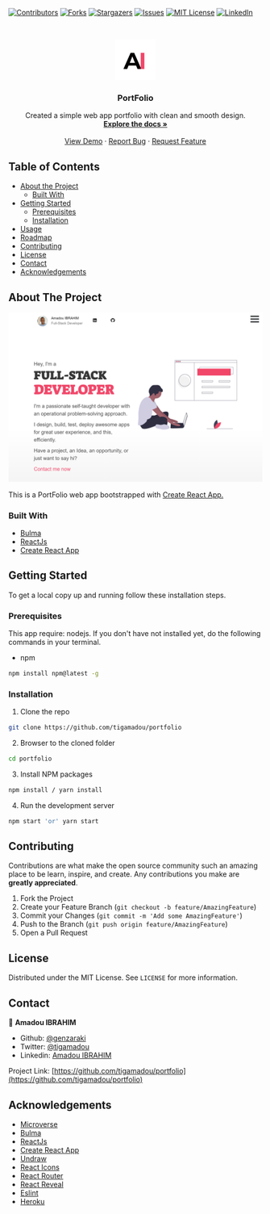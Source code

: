 <!--
*** Thanks for checking out this README Template. If you have a suggestion that would
*** make this better, please fork the repo and create a pull request or simply open
*** an issue with the tag "enhancement".
*** Thanks again! Now go create something AMAZING! :D
-->





<!-- PROJECT SHIELDS -->
<!--
*** I'm using markdown "reference style" links for readability.
*** Reference links are enclosed in brackets [ ] instead of parentheses ( ).
*** See the bottom of this document for the declaration of the reference variables
*** for contributors-url, forks-url, etc. This is an optional, concise syntax you may use.
*** https://www.markdownguide.org/basic-syntax/#reference-style-links
-->
[![Contributors][contributors-shield]][contributors-url]
[![Forks][forks-shield]][forks-url]
[![Stargazers][stars-shield]][stars-url]
[![Issues][issues-shield]][issues-url]
[![MIT License][license-shield]][license-url]
[![LinkedIn][linkedin-shield]][linkedin-url]



<!-- PROJECT LOGO -->
<br />
<p align="center">
  <a href="https://github.com/tigamadou/portfolio">
    <img src="public/logo.png" alt="Logo" width="80" height="80">
  </a>

  <h3 align="center">PortFolio</h3>

  <p align="center">
    Created a simple web app portfolio with clean and smooth design.
    <br />
    <a href="#about-the-project"><strong>Explore the docs »</strong></a>
    <br />
    <br />
    <a href="https://portfolio-amadou-ibrahim.herokuapp.com/" >View Demo</a>
    ·
    <a href="https://github.com/tigamadou/portfolio/issues">Report Bug</a>
    ·
    <a href="https://github.com/tigamadou/portfolio/issues">Request Feature</a>
  </p>
</p>



<!-- TABLE OF CONTENTS -->
## Table of Contents

* [About the Project](#about-the-project)
  * [Built With](#built-with)
* [Getting Started](#getting-started)
  * [Prerequisites](#prerequisites)
  * [Installation](#installation)
* [Usage](#usage)
* [Roadmap](#roadmap)
* [Contributing](#contributing)
* [License](#license)
* [Contact](#contact)
* [Acknowledgements](#acknowledgements)



<!-- ABOUT THE PROJECT -->
## About The Project

![screenshot](./src/images/react.png)

This is a PortFolio web app bootstrapped with [Create React App.](https://github.com/facebook/create-react-app)

### Built With
* [Bulma](https://getbootstrap.com)
* [ReactJs](https://github.com/facebook/react/)
* [Create React App](https://github.com/facebook/create-react-app)



<!-- GETTING STARTED -->
## Getting Started

To get a local copy up and running follow these installation steps.



### Prerequisites
This app require: nodejs. If you don't have not installed yet, do the following commands in your terminal.
* npm
```sh
npm install npm@latest -g
```

### Installation

1. Clone the repo

```sh
git clone https://github.com/tigamadou/portfolio
```

2. Browser to the cloned folder
```sh
cd portfolio
```

3. Install NPM packages
```sh
npm install / yarn install
```
4. Run the development server 
```sh
npm start 'or' yarn start
```




<!-- CONTRIBUTING -->
## Contributing

Contributions are what make the open source community such an amazing place to be learn, inspire, and create. Any contributions you make are **greatly appreciated**.

1. Fork the Project
2. Create your Feature Branch (`git checkout -b feature/AmazingFeature`)
3. Commit your Changes (`git commit -m 'Add some AmazingFeature'`)
4. Push to the Branch (`git push origin feature/AmazingFeature`)
5. Open a Pull Request



<!-- LICENSE -->
## License

Distributed under the MIT License. See `LICENSE` for more information.



<!-- CONTACT -->
## Contact
👤 **Amadou IBRAHIM**

- Github: [@genzaraki](https://github.com/genzaraki)
- Twitter: [@tigamadou](https://twitter.com/tigamadou)
- Linkedin: [Amadou IBRAHIM](https://www.linkedin.com/in/amadou-ibrahim/)

Project Link: [https://github.com/tigamadou/portfolio](https://github.com/tigamadou/portfolio)



<!-- ACKNOWLEDGEMENTS -->
## Acknowledgements
* [Microverse](https://microverse.org)
* [Bulma](https://getbootstrap.com)
* [ReactJs](https://github.com/facebook/react/)
* [Create React App](https://github.com/facebook/create-react-app)
* [Undraw](https://undraw.co/)
* [React Icons](https://react-icons.github.io/react-icons/)
* [React Router](https://reacttraining.com/react-router/web)
* [React Reveal](https://www.react-reveal.com/)
* [Eslint](https://eslint.org/)
* [Heroku](https://www.heroku.com/)






<!-- MARKDOWN LINKS & IMAGES -->
<!-- https://www.markdownguide.org/basic-syntax/#reference-style-links -->
[contributors-shield]: https://img.shields.io/github/contributors/tigamadou/portfolio.svg?style=flat-square
[contributors-url]: https://github.com/tigamadou/portfolio/graphs/contributors
[forks-shield]: https://img.shields.io/github/forks/tigamadou/portfolio.svg?style=flat-square
[forks-url]: https://github.com/tigamadou/portfolio/network/members
[stars-shield]: https://img.shields.io/github/stars/tigamadou/portfolio.svg?style=flat-square
[stars-url]: https://github.com/tigamadou/portfolio/stargazers
[issues-shield]: https://img.shields.io/github/issues/tigamadou/portfolio.svg?style=flat-square
[issues-url]: https://github.com/tigamadou/portfolio/issues
[license-shield]: https://img.shields.io/github/license/tigamadou/portfolio.svg?style=flat-square
[license-url]: https://github.com/tigamadou/portfolio/blob/master/LICENSE.txt
[linkedin-shield]: https://img.shields.io/badge/-LinkedIn-black.svg?style=flat-square&logo=linkedin&colorB=555
[linkedin-url]: https://linkedin.com/in/amadou-ibrahim
[product-screenshot]: images/screenshot.png
